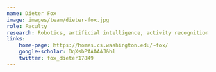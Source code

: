 ```yaml
---
name: Dieter Fox
image: images/team/dieter-fox.jpg
role: Faculty
research: Robotics, artificial intelligence, activity recognition
links:
    home-page: https://homes.cs.washington.edu/~fox/
    google-scholar: DqXsbPAAAAAJ&hl
    twitter: fox_dieter17849
---
```

